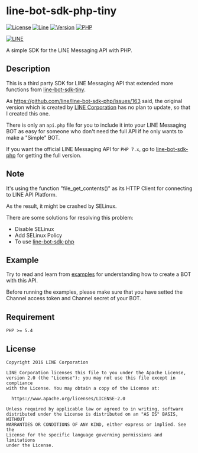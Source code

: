 # line-bot-sdk-php-tiny

[![License](https://img.shields.io/badge/license-Apache--2.0-FF3333.svg)](LICENSE)
[![Line](https://img.shields.io/badge/lineapi-v2-00DD77.svg)](https://developers.line.me)
[![Version](https://img.shields.io/badge/version-2.4.1-00BBFF.svg)](https://git.io/Jfvrg)
[![PHP](https://img.shields.io/badge/php->=5.4-B94FFF.svg)](https://php.net)

[![LINE](https://lineofficial.blogimg.jp/tw/imgs/2/2/22f62401.png)](https://line.me)

A simple SDK  for the LINE Messaging API with PHP.

## Description

This is a third party SDK for LINE Messaging API that extended more functions from [line-bot-sdk-tiny](https://git.io/JUUXz).

As <https://github.com/line/line-bot-sdk-php/issues/163> said, the original version which is created by [LINE Corporation](https://linecorp.com) has no plan to update, so that I created this one.

There is only an `api.php` file for you to include it into your LINE Messaging BOT as easy for someone who don't need the full API if he only wants to make a "Simple" BOT.

If you want the official LINE Messaging API for `PHP 7.x`, go to [line-bot-sdk-php](https://github.com/line/line-bot-sdk-php) for getting the full version.

## Note

It's using the function "file_get_contents()" as its HTTP Client for connecting to LINE API Platform.

As the result, it might be crashed by SELinux.

There are some solutions for resolving this problem:

+ Disable SELinux
+ Add SELinux Policy
+ To use [line-bot-sdk-php](https://github.com/line/line-bot-sdk-php)

## Example

Try to read and learn from [examples](./examples/) for understanding how to create a BOT with this API.

Before running the examples, please make sure that you have setted the Channel access token and Channel secret of your BOT.

## Requirement

    PHP >= 5.4

## License

    Copyright 2016 LINE Corporation

    LINE Corporation licenses this file to you under the Apache License,
    version 2.0 (the "License"); you may not use this file except in compliance
    with the License. You may obtain a copy of the License at:

      https://www.apache.org/licenses/LICENSE-2.0

    Unless required by applicable law or agreed to in writing, software
    distributed under the License is distributed on an "AS IS" BASIS, WITHOUT
    WARRANTIES OR CONDITIONS OF ANY KIND, either express or implied. See the
    License for the specific language governing permissions and limitations
    under the License.
